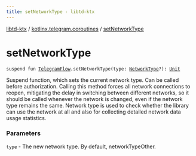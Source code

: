 ```yaml
---
title: setNetworkType - libtd-ktx
---
```


[libtd-ktx](../index.html) / [kotlinx.telegram.coroutines](index.html) / [setNetworkType](./set-network-type.html)

# setNetworkType

`suspend fun `[`TelegramFlow`](../kotlinx.telegram.core/-telegram-flow/index.html)`.setNetworkType(type: `[`NetworkType`](https://tdlibx.github.io/td/docs/org/drinkless/td/libcore/telegram/TdApi.NetworkType.html)`?): `[`Unit`](https://kotlinlang.org/api/latest/jvm/stdlib/kotlin/-unit/index.html)

Suspend function, which sets the current network type. Can be called before authorization.
Calling this method forces all network connections to reopen, mitigating the delay in switching
between different networks, so it should be called whenever the network is changed, even if the
network type remains the same. Network type is used to check whether the library can use the network
at all and also for collecting detailed network data usage statistics.

### Parameters

`type` - The new network type. By default, networkTypeOther.